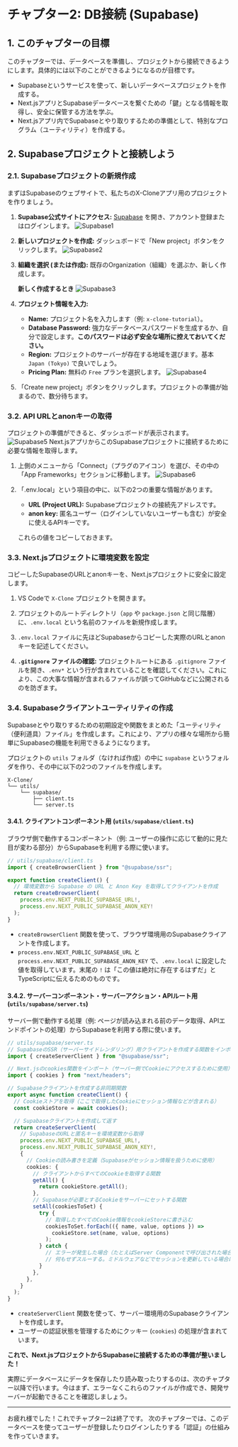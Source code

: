 # チャプター2: DB接続 (Supabase)

## 1. このチャプターの目標

このチャプターでは、データベースを準備し、プロジェクトから接続できるようにします。具体的には以下のことができるようになるのが目標です。

- Supabaseというサービスを使って、新しいデータベースプロジェクトを作成する。
- Next.jsアプリとSupabaseデータベースを繋ぐための「鍵」となる情報を取得し、安全に保管する方法を学ぶ。
- Next.jsアプリ内でSupabaseとやり取りするための準備として、特別なプログラム（ユーティリティ）を作成する。

## 2. Supabaseプロジェクトと接続しよう

### 2.1. Supabaseプロジェクトの新規作成

まずはSupabaseのウェブサイトで、私たちのX-Cloneアプリ用のプロジェクトを作りましょう。

1.  **Supabase公式サイトにアクセス:** [Supabase](https://supabase.com/) を開き、アカウント登録またはログインします。
    ![Supabase1](../../Materials/1.DB/image.png)
2.  **新しいプロジェクトを作成:** ダッシュボードで「New project」ボタンをクリックします。
    ![Supabase2](../../Materials/1.DB/image2.png)
3.  **組織を選択 (または作成):** 既存のOrganization（組織）を選ぶか、新しく作成します。
  
      **新しく作成するとき**
      ![Supabase3](../../Materials/1.DB/image3.png)
5.  **プロジェクト情報を入力:**
    - **Name:** プロジェクト名を入力します（例: `x-clone-tutorial`）。
    - **Database Password:** 強力なデータベースパスワードを生成するか、自分で設定します。**このパスワードは必ず安全な場所に控えておいてください。**
    - **Region:** プロジェクトのサーバーが存在する地域を選びます。基本 `Japan (Tokyo)` で良いでしょう。
    - **Pricing Plan:** 無料の `Free` プランを選択します。
    ![Supabase4](../../Materials/1.DB/image4.png)
6.  「Create new project」ボタンをクリックします。プロジェクトの準備が始まるので、数分待ちます。

### 3.2. API URLとanonキーの取得

プロジェクトの準備ができると、ダッシュボードが表示されます。
![Supabase5](../../Materials/1.DB/image5.png)
Next.jsアプリからこのSupabaseプロジェクトに接続するために必要な情報を取得します。

1.  上側のメニューから「Connect」（プラグのアイコン）を選び、その中の「App Frameworks」セクションに移動します。
    ![Supabase6](../../Materials/1.DB/image6.png)
2.  「.env.local」という項目の中に、以下の2つの重要な情報があります。
    - **URL (Project URL):** Supabaseプロジェクトの接続先アドレスです。
    - **anon key:** 匿名ユーザー（ログインしていないユーザーも含む）が安全に使えるAPIキーです。
      
    これらの値をコピーしておきます。

### 3.3. Next.jsプロジェクトに環境変数を設定

コピーしたSupabaseのURLとanonキーを、Next.jsプロジェクトに安全に設定します。

1.  VS Codeで `X-Clone` プロジェクトを開きます。
2.  プロジェクトのルートディレクトリ（`app` や `package.json` と同じ階層）に、`.env.local` という名前のファイルを新規作成します。
3.  `.env.local` ファイルに先ほどSupabaseからコピーした実際のURLとanonキーを記述してください。

4.  **`.gitignore` ファイルの確認:**
    プロジェクトルートにある `.gitignore` ファイルを開き、`.env*` という行が含まれていることを確認してください。これにより、この大事な情報が含まれるファイルが誤ってGitHubなどに公開されるのを防ぎます。

### 3.4. Supabaseクライアントユーティリティの作成

Supabaseとやり取りするための初期設定や関数をまとめた「ユーティリティ（便利道具）ファイル」を作成します。これにより、アプリの様々な場所から簡単にSupabaseの機能を利用できるようになります。

プロジェクトの `utils` フォルダ（なければ作成）の中に `supabase` というフォルダを作り、その中に以下の2つのファイルを作成します。

```
X-Clone/
└── utils/
    └── supabase/
        ├── client.ts
        └── server.ts
```

#### 3.4.1. クライアントコンポーネント用 (`utils/supabase/client.ts`)

ブラウザ側で動作するコンポーネント（例: ユーザーの操作に応じて動的に見た目が変わる部分）からSupabaseを利用する際に使います。

```typescript
// utils/supabase/client.ts
import { createBrowserClient } from "@supabase/ssr";

export function createClient() {
  // 環境変数から Supabase の URL と Anon Key を取得してクライアントを作成
  return createBrowserClient(
    process.env.NEXT_PUBLIC_SUPABASE_URL!,
    process.env.NEXT_PUBLIC_SUPABASE_ANON_KEY!
  );
}

```

- `createBrowserClient` 関数を使って、ブラウザ環境用のSupabaseクライアントを作成します。
- `process.env.NEXT_PUBLIC_SUPABASE_URL` と `process.env.NEXT_PUBLIC_SUPABASE_ANON_KEY` で、`.env.local` に設定した値を取得しています。末尾の `!` は「この値は絶対に存在するはずだ」とTypeScriptに伝えるためのものです。

#### 3.4.2. サーバーコンポーネント・サーバーアクション・APIルート用 (`utils/supabase/server.ts`)

サーバー側で動作する処理（例: ページが読み込まれる前のデータ取得、APIエンドポイントの処理）からSupabaseを利用する際に使います。

```typescript
// utils/supabase/server.ts
// SupabaseのSSR（サーバーサイドレンダリング）用クライアントを作成する関数をインポート
import { createServerClient } from "@supabase/ssr";

// Next.jsのcookies関数をインポート（サーバー側でCookieにアクセスするために使用）
import { cookies } from "next/headers";

// Supabaseクライアントを作成する非同期関数
export async function createClient() {
  // Cookieストアを取得（ここで取得したCookieにセッション情報などが含まれる）
  const cookieStore = await cookies();

  // Supabaseクライアントを作成して返す
  return createServerClient(
    // SupabaseのURLと匿名キーを環境変数から取得
    process.env.NEXT_PUBLIC_SUPABASE_URL!,
    process.env.NEXT_PUBLIC_SUPABASE_ANON_KEY!,
    {
      // Cookieの読み書きを定義（Supabaseがセッション情報を扱うために使用）
      cookies: {
        // クライアントからすべてのCookieを取得する関数
        getAll() {
          return cookieStore.getAll();
        },
        // Supabaseが必要とするCookieをサーバーにセットする関数
        setAll(cookiesToSet) {
          try {
            // 取得したすべてのCookie情報をcookieStoreに書き込む
            cookiesToSet.forEach(({ name, value, options }) =>
              cookieStore.set(name, value, options)
            );
          } catch {
            // エラーが発生した場合（たとえばServer Componentで呼び出された場合など）、
            // 何もせずスルーする。ミドルウェアなどでセッションを更新している場合は問題ない。
          }
        },
      },
    }
  );
}

```

- `createServerClient` 関数を使って、サーバー環境用のSupabaseクライアントを作成します。
- ユーザーの認証状態を管理するためにクッキー (`cookies`) の処理が含まれています。

**これで、Next.jsプロジェクトからSupabaseに接続するための準備が整いました！**

実際にデータベースにデータを保存したり読み取ったりするのは、次のチャプター以降で行います。今はまず、エラーなくこれらのファイルが作成でき、開発サーバーが起動できることを確認しましょう。

---

お疲れ様でした！これでチャプター2は終了です。
次のチャプターでは、このデータベースを使ってユーザーが登録したりログインしたりする「認証」の仕組みを作っていきます。
